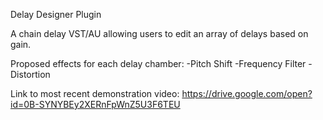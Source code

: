 Delay Designer Plugin 

A chain delay VST/AU allowing users to edit an array of delays based on gain. 

Proposed effects for each delay chamber:
-Pitch Shift
-Frequency Filter
-Distortion

Link to most recent demonstration video: https://drive.google.com/open?id=0B-SYNYBEy2XERnFpWnZ5U3F6TEU
